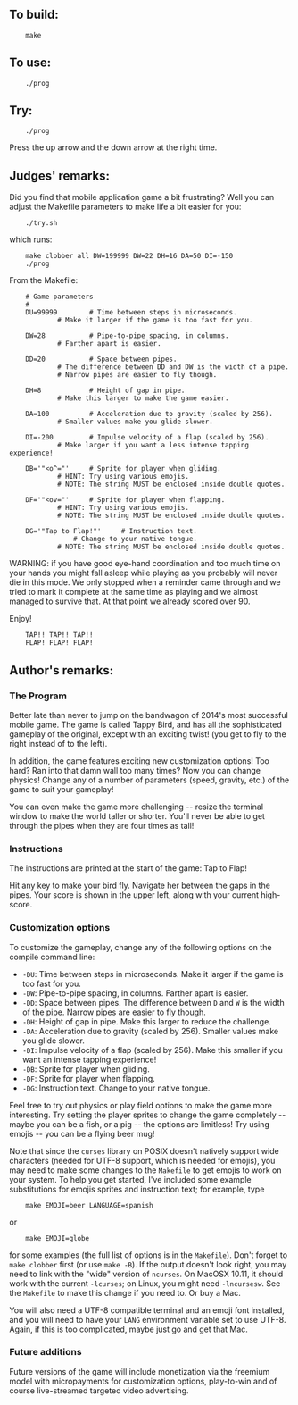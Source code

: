 ## To build:

``` <!---sh-->
    make
```


## To use:

``` <!---sh-->
    ./prog
```


## Try:

``` <!---sh-->
    ./prog
```

Press the up arrow and the down arrow at the right time.


## Judges' remarks:

Did you find that mobile application game a bit frustrating?
Well you can adjust the Makefile parameters to make life a
bit easier for you:

``` <!---sh-->
    ./try.sh
```

which runs:

``` <!---sh-->
    make clobber all DW=199999 DW=22 DH=16 DA=50 DI=-150
    ./prog
```


From the Makefile:

```
    # Game parameters
    #
    DU=99999        # Time between steps in microseconds.
		    # Make it larger if the game is too fast for you.

    DW=28           # Pipe-to-pipe spacing, in columns.
		    # Farther apart is easier.

    DD=20           # Space between pipes.
		    # The difference between DD and DW is the width of a pipe.
		    # Narrow pipes are easier to fly though.

    DH=8            # Height of gap in pipe.
		    # Make this larger to make the game easier.

    DA=100          # Acceleration due to gravity (scaled by 256).
		    # Smaller values make you glide slower.

    DI=-200         # Impulse velocity of a flap (scaled by 256).
		    # Make larger if you want a less intense tapping experience!

    DB='"<o^="'     # Sprite for player when gliding.
		    # HINT: Try using various emojis.
		    # NOTE: The string MUST be enclosed inside double quotes.

    DF='"<ov="'     # Sprite for player when flapping.
		    # HINT: Try using various emojis.
		    # NOTE: The string MUST be enclosed inside double quotes.

    DG='"Tap to Flap!"'     # Instruction text.
			    # Change to your native tongue.
		    # NOTE: The string MUST be enclosed inside double quotes.
```

WARNING: if you have good eye-hand coordination and too much time on your hands
you might fall asleep while playing as you probably will never die in this mode.
We only stopped when a reminder came through and we tried to mark it complete at
the same time as playing and we almost managed to survive that. At that point we
already scored over 90.

Enjoy!

```
    TAP!! TAP!! TAP!!
    FLAP! FLAP! FLAP!
```


## Author's remarks:

### The Program

Better late than never to jump on the bandwagon of 2014's most successful
mobile game.  The game is called Tappy Bird, and has all the sophisticated
gameplay of the original, except with an exciting twist! (you get to fly to
the right instead of to the left).

In addition, the game features exciting new customization options!  Too hard?
Ran into that damn wall too many times?  Now you can change physics!  Change
any of a number of parameters (speed, gravity, etc.) of the game to suit your
gameplay!

You can even make the game more challenging -- resize the terminal window to
make the world taller or shorter.  You'll never be able to get through the
pipes when they are four times as tall!


### Instructions

The instructions are printed at the start of the game:  Tap to Flap!

Hit any key to make your bird fly.  Navigate her between the gaps in the pipes.
Your score is shown in the upper left, along with your current high-score.


### Customization options

To customize the gameplay, change any of the following options on the compile
command line:

 * `-DU`: Time between steps in microseconds.  Make it larger if the game
   is too fast for you.
 * `-DW`: Pipe-to-pipe spacing, in columns.  Farther apart is easier.
 * `-DD`: Space between pipes.  The difference between `D` and `W` is the
   width of the pipe.  Narrow pipes are easier to fly though.
 * `-DH`: Height of gap in pipe.  Make this larger to reduce the challenge.
 * `-DA`: Acceleration due to gravity (scaled by 256).  Smaller values
   make you glide slower.
 * `-DI`: Impulse velocity of a flap (scaled by 256).  Make this smaller
   if you want an intense tapping experience!
 * `-DB`: Sprite for player when gliding.
 * `-DF`: Sprite for player when flapping.
 * `-DG`: Instruction text.  Change to your native tongue.

Feel free to try out physics or play field options to make the game more
interesting.  Try setting the player sprites to change the game completely --
maybe you can be a fish, or a pig -- the options are limitless!  Try using
emojis -- you can be a flying beer mug!

Note that since the `curses` library on POSIX doesn't natively support wide
characters (needed for UTF-8 support, which is needed for emojis), you may need
to make some changes to the `Makefile` to get emojis to work on your system.
To help you get started, I've included some example substitutions for emojis
sprites and instruction text; for example, type

``` <!---sh-->
    make EMOJI=beer LANGUAGE=spanish
```

or

``` <!---sh-->
    make EMOJI=globe
```

for some examples (the full list of options is in the `Makefile`).  Don't forget
to `make clobber` first (or use `make -B`).  If the output doesn't look right,
you may need to link with the "wide" version of `ncurses`.  On MacOSX 10.11, it
should work with the current `-lcurses`; on Linux, you might need `-lncursesw`.
See the `Makefile` to make this change if you need to.  Or buy a Mac.

You will also need a UTF-8 compatible terminal and an emoji font installed,
and you will need to have your `LANG` environment variable set to use UTF-8.
Again, if this is too complicated, maybe just go and get that Mac.


### Future additions

Future versions of the game will include monetization via the freemium model
with micropayments for customization options, play-to-win and of course
live-streamed targeted video advertising.

<!--

    Copyright © 1984-2024 by Landon Curt Noll. All Rights Reserved.

    You are free to share and adapt this file under the terms of this license:

	Creative Commons Attribution-ShareAlike 4.0 International (CC BY-SA 4.0)

    For more information, see:

	https://creativecommons.org/licenses/by-sa/4.0/

-->
